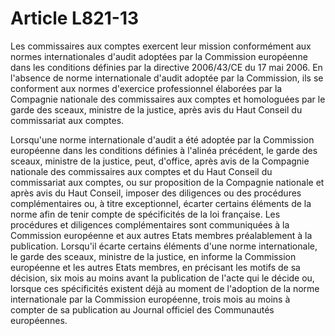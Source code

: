 # Article L821-13

Les commissaires aux comptes exercent leur mission conformément aux normes internationales d'audit adoptées par la Commission européenne dans les conditions définies par la directive 2006/43/CE du 17 mai 2006. En l'absence de norme internationale d'audit adoptée par la Commission, ils se conforment aux normes d'exercice professionnel élaborées par la Compagnie nationale des commissaires aux comptes et homologuées par le garde des sceaux, ministre de la justice, après avis du Haut Conseil du commissariat aux comptes.

Lorsqu'une norme internationale d'audit a été adoptée par la Commission européenne dans les conditions définies à l'alinéa précédent, le garde des sceaux, ministre de la justice, peut, d'office, après avis de la Compagnie nationale des commissaires aux comptes et du Haut Conseil du commissariat aux comptes, ou sur proposition de la Compagnie nationale et après avis du Haut Conseil, imposer des diligences ou des procédures complémentaires ou, à titre exceptionnel, écarter certains éléments de la norme afin de tenir compte de spécificités de la loi française. Les procédures et diligences complémentaires sont communiquées à la Commission européenne et aux autres Etats membres préalablement à la publication. Lorsqu'il écarte certains éléments d'une norme internationale, le garde des sceaux, ministre de la justice, en informe la Commission européenne et les autres Etats membres, en précisant les motifs de sa décision, six mois au moins avant la publication de l'acte qui le décide ou, lorsque ces spécificités existent déjà au moment de l'adoption de la norme internationale par la Commission européenne, trois mois au moins à compter de sa publication au Journal officiel des Communautés européennes.
